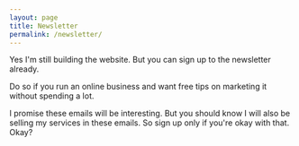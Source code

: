 ```yaml
---
layout: page
title: Newsletter
permalink: /newsletter/
---
```


Yes I'm still building the website. But you can sign up to the newsletter already.

Do so if you run an online business and want free tips on marketing it without spending a lot.

I promise these emails will be interesting. But you should know I will also be selling my services in these emails. So sign up only if you're okay with that. Okay?

<script async src="https://eomail1.com/form/df32f36c-803b-11ee-aa37-b5ee8a60995d.js" data-form="df32f36c-803b-11ee-aa37-b5ee8a60995d"></script>
